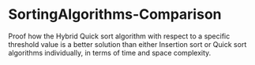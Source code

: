 # SortingAlgorithms-Comparison
Proof how the Hybrid Quick sort algorithm with respect to a specific threshold value is a better solution than either Insertion sort or Quick sort algorithms individually, in terms of time and space complexity. 
